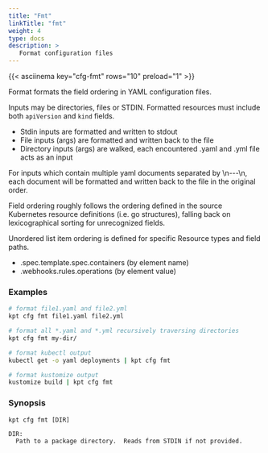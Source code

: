 ```yaml
---
title: "Fmt"
linkTitle: "fmt"
weight: 4
type: docs
description: >
   Format configuration files
---
```


{{< asciinema key="cfg-fmt" rows="10" preload="1" >}}

Format formats the field ordering in YAML configuration files.

Inputs may be directories, files or STDIN.  Formatted resources must
include both `apiVersion` and `kind` fields.

- Stdin inputs are formatted and written to stdout
- File inputs (args) are formatted and written back to the file
- Directory inputs (args) are walked, each encountered .yaml and .yml file
  acts as an input

For inputs which contain multiple yaml documents separated by \n---\n,
each document will be formatted and written back to the file in the original
order.

Field ordering roughly follows the ordering defined in the source Kubernetes
resource definitions (i.e. go structures), falling back on lexicographical
sorting for unrecognized fields.

Unordered list item ordering is defined for specific Resource types and
field paths.

- .spec.template.spec.containers (by element name)
- .webhooks.rules.operations (by element value)

### Examples

```sh
# format file1.yaml and file2.yml
kpt cfg fmt file1.yaml file2.yml
```

```sh
# format all *.yaml and *.yml recursively traversing directories
kpt cfg fmt my-dir/
```

```sh
# format kubectl output
kubectl get -o yaml deployments | kpt cfg fmt
```

```sh
# format kustomize output
kustomize build | kpt cfg fmt
```

### Synopsis

    kpt cfg fmt [DIR]

    DIR:
      Path to a package directory.  Reads from STDIN if not provided.
